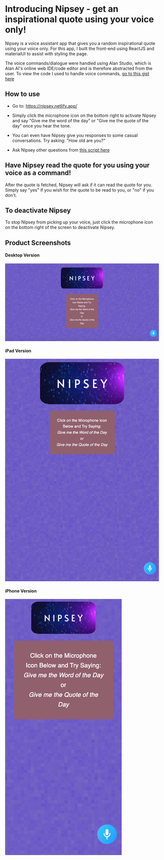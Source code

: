 # Introducing Nipsey - get an inspirational quote using your voice only!

Nipsey is a voice assistant app that gives you a random inspirational quote using your voice only. For this app, I built the front-end using ReactJS and materialUI to assist with styling the page.

The voice commands/dialogue were handled using Alan Studio, which is Alan AI's online web IDE/code editor and is therefore abstracted from the user. To view the code I used to handle voice commands, [go to this gist here](https://gist.github.com/mozeezy/842aa99a31ee10e58ad702b637497440)

## How to use

- Go to: https://nipsey.netlify.app/

- Simply click the microphone icon on the bottom right to activate Nipsey and say "Give me the word of the day" or "Give me the quote of the day" once you hear the tone.

- You can even have Nipsey give you responses to some casual conversations. Try asking: "How old are you?"

- Ask Nipsey other questions from [this script here](https://gist.github.com/mozeezy/015ff93e5b14f6a3238381903b7db76f)

## Have Nipsey read the quote for you using your voice as a command!

After the quote is fetched, Nipsey will ask if it can read the quote for you. Simply say "yes" if you wish for the quote to be read to you, or "no" if you don't.

## To deactivate Nipsey

To stop Nipsey from picking up your voice, just click the microphone icon on the bottom right of the screen to deactivate Nipsey.

## Product Screenshots

#### Desktop Version

![Desktop Version](https://github.com/mozeezy/nipsey/blob/main/public/images/nipsey-desktop.png?raw=true)

#### iPad Version

![iPad](https://github.com/mozeezy/nipsey/blob/main/public/images/nipsey-ipad.png?raw=true)

#### iPhone Version

![iPhone](https://github.com/mozeezy/nipsey/blob/main/public/images/nipsey-iphone.png?raw=true)
